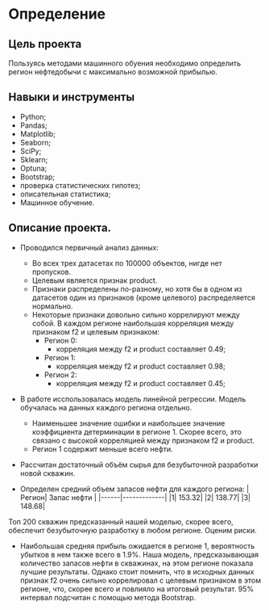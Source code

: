 # Определение

## Цель проекта
Пользуясь методами машинного обуения необходимо определить регион нефтедобычи с максимально возможной прибылью.

## Навыки и инструменты


* Python;
* Pandas;
* Matplotlib;
* Seaborn;
* SciPy;
* Sklearn;
* Optuna;
* Bootstrap;
* проверка статистических гипотез;
* описательная статистика;
* Машинное обучение.

## Описание проекта.

* Проводился первичный анализ данных:

	* Во всех трех датасетах по 100000 объектов, нигде нет пропусков. 
	* Целевым является признак product.
	* Признаки распределены по-разному, но хотя бы в одном из датасетов один из признаков (кроме целевого) распределяется нормально.
	* Некоторые признаки довольно сильно коррелируют между собой. В каждом регионе наибольшая корреляция между признаком f2 и целевым признаком:
		- Регион 0:
			* корреляция между f2 и product составляет 0.49;
		- Регион 1:
			* корреляция между f2 и product составляет 0.98;
		- Регион 2:
			* корреляция между f2 и product составляет 0.45;
* В работе исспользовалась модель линейной регрессии. Модель обучалась на данных каждого региона отдельно.
	* Наименьшее значение ошибки и наибольшее значение коэффициента детерминации в регионе 1. Скорее всего, это связано с высокой корреляцией между признаком f2 и product.
	* Регион 1 содержит меньше всего нефти.
* Рассчитан достаточный объём сырья для безубыточной разработки новой скважин.
* Определен средний объем запасов нефти для каждого региона:
|Регион| Запас нефти |
|------|-------------|
|1| 153.32|
|2| 138.77|
|3| 148.68|


Топ 200 скважин предсказанный нашей моделью, скорее всего, обеспечит безубыточную разработку в любом регионе. Оценим риски.

* Наибольшая средняя прибыль ожидается в регионе 1, вероятность убытков в нем также всего в 1.9%. Наша модель, предсказывающая количество запасов нефти в скважинах, 
на этом регионе показала лучшие результаты. Однако стоит помнить, что в исходных данных признак f2 очень сильно коррелировал с целевым признаком в этом регионе, что,
скорее всего и повлияло на итоговый результат. 95% интервал подсчитан с помощью метода Bootstrap.
